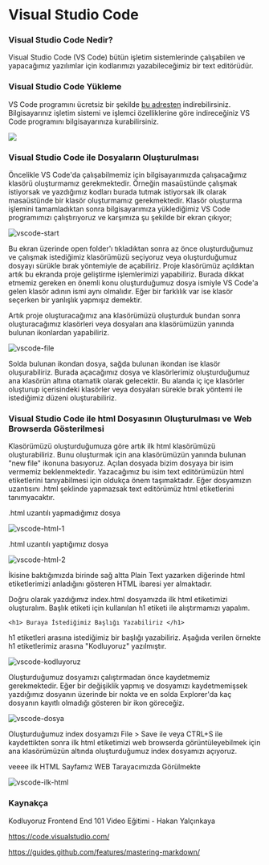 # Visual Studio Code

### Visual Studio Code Nedir?

Visual Studio Code (VS Code) bütün işletim sistemlerinde çalışabilen ve yapacağımız yazılımlar için kodlarımızı yazabileceğimiz bir text editörüdür. 


### Visual Studio Code Yükleme

VS Code programını ücretsiz bir şekilde [bu adresten](https://code.visualstudio.com/Download) indirebilirsiniz. Bilgisayarınız işletim sistemi ve işlemci özelliklerine göre indireceğiniz VS Code programını bilgisayarınıza kurabilirsiniz.

![](https://github.com/Kodluyoruz/taskforce/raw/main/html/vs-code-ile-calismak-ve-i%CC%87lk-html-sayfasinin-web-tarayicida-gosterilmesi/figures/vscode-dowloand.png)


### Visual Studio Code ile Dosyaların Oluşturulması

Öncelikle VS Code'da çalışabilmemiz için bilgisayarımızda çalışacağımız klasörü oluşturmamız gerekmektedir. Örneğin masaüstünde çalışmak istiyorsak ve yazdığımız kodları burada tutmak istiyorsak ilk olarak masaüstünde bir klasör oluşturmamız gerekmektedir. Klasör oluşturma işlemini tamamladıktan sonra bilgisayarımıza yüklediğimiz VS Code programımızı çalıştırıyoruz ve karşımıza şu şekilde bir ekran çıkıyor;

![vscode-start](https://github.com/Kodluyoruz/taskforce/raw/main/html/vs-code-ile-calismak-ve-i%CC%87lk-html-sayfasinin-web-tarayicida-gosterilmesi/figures/vscode-start.jpg)

Bu ekran üzerinde open folder'ı tıkladıktan sonra az önce oluşturduğumuz ve çalışmak istediğimiz klasörümüzü seçiyoruz veya oluşturduğumuz dosyayı sürükle bırak yöntemiyle de açabiliriz. Proje klasörümüz açıldıktan artık bu ekranda proje geliştirme işlemlerimizi yapabiliriz. Burada dikkat etmemiz gereken en önemli konu oluşturduğumuz dosya ismiyle VS Code'a gelen klasör adının ismi aynı olmalıdır. Eğer bir farklılık var ise klasör seçerken bir yanlışlık yapmışız demektir.

Artık proje oluşturacağımız ana klasörümüzü oluşturduk bundan sonra oluşturacağımız klasörleri veya dosyaları ana klasörümüzün yanında bulunan ikonlardan yapabiliriz.

![vscode-file](https://github.com/Kodluyoruz/taskforce/raw/main/html/vs-code-ile-calismak-ve-i%CC%87lk-html-sayfasinin-web-tarayicida-gosterilmesi/figures/vscode-file.png)

Solda bulunan ikondan dosya, sağda bulunan ikondan ise klasör oluşurabiliriz. Burada açacağımız dosya ve klasörlerimiz oluşturduğumuz ana klasörün altına otamatik olarak gelecektir. Bu alanda iç içe klasörler oluşturup içerisindeki klasörler veya dosyaları sürekle bırak yöntemi ile istediğimiz düzeni oluşturabiliriz.

### Visual Studio Code ile html Dosyasının Oluşturulması ve Web Browserda Gösterilmesi

Klasörümüzü oluşturduğumuza göre artık ilk html klasörümüzü oluşturabiliriz. Bunu oluşturmak için ana klasörümüzün yanında bulunan "new file" ikonuna basıyoruz. Açılan dosyada bizim dosyaya bir isim vermemiz beklenmektedir. Yazacağımız bu isim text editörümüzün html etiketlerini tanıyabilmesi için oldukça önem taşımaktadır. Eğer dosyamızın uzantısını .html şeklinde yapmazsak text editörümüz html etiketlerini tanımyacaktır.

.html uzantılı yapmadığımız dosya

![vscode-html-1](https://github.com/Kodluyoruz/taskforce/raw/main/html/vs-code-ile-calismak-ve-i%CC%87lk-html-sayfasinin-web-tarayicida-gosterilmesi/figures/vscode-html-1.png)

.html uzantılı yaptığımız dosya

![vscode-html-2](https://github.com/Kodluyoruz/taskforce/raw/main/html/vs-code-ile-calismak-ve-i%CC%87lk-html-sayfasinin-web-tarayicida-gosterilmesi/figures/vscode-html-2.png)

İkisine baktığımızda birinde sağ altta Plain Text yazarken diğerinde html etiketlerimizi anladığını gösteren HTML ibaresi yer almaktadır.

Doğru olarak yazdığımız index.html dosyamızda ilk html etiketimizi oluşturalım. Başlık etiketi için kullanılan h1 etiketi ile alıştırmamızı yapalım.

```
<h1> Buraya İstediğimiz Başlığı Yazabiliriz </h1>
```

h1 etiketleri arasına istediğimiz bir başlığı yazabiliriz. Aşağıda verilen örnekte h1 etiketlerimiz arasına "Kodluyoruz" yazılmıştır.

![vscode-kodluyoruz](https://github.com/Kodluyoruz/taskforce/raw/main/html/vs-code-ile-calismak-ve-i%CC%87lk-html-sayfasinin-web-tarayicida-gosterilmesi/figures/vscode-kodluyoruz.JPG)

Oluşturduğumuz dosyamızı çalıştırmadan önce kaydetmemiz gerekmektedir. Eğer bir değişiklik yapmış ve dosyamızı kaydetmemişsek yazdığımız dosyanın üzerinde bir nokta ve en solda Explorer'da kaç dosyanın kayıtlı olmadığı gösteren bir ikon göreceğiz.

![vscode-dosya](https://github.com/Kodluyoruz/taskforce/raw/main/html/vs-code-ile-calismak-ve-i%CC%87lk-html-sayfasinin-web-tarayicida-gosterilmesi/figures/vscode-dosya.png)

Oluşturduğumuz index dosyamızı File > Save ile veya CTRL+S ile kaydettikten sonra ilk html etiketimizi web browserda görüntüleyebilmek için ana klasörümüzün altında oluşturduğumuz index dosyamızı açıyoruz.

veeee ilk HTML Sayfamız WEB Tarayacımızda Görülmekte

![vscode-ilk-html](https://github.com/Kodluyoruz/taskforce/raw/main/html/vs-code-ile-calismak-ve-i%CC%87lk-html-sayfasinin-web-tarayicida-gosterilmesi/figures/vscode-ilk-html.JPG)


### Kaynakça

Kodluyoruz Frontend End 101 Video Eğitimi - Hakan Yalçınkaya

https://code.visualstudio.com/

https://guides.github.com/features/mastering-markdown/
